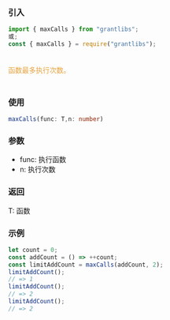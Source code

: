 ### 引入

```js
import { maxCalls } from "grantlibs";
或;
const { maxCalls } = require("grantlibs");
```

<div style="color: #E6A23C; fontSize: 18px; padding: 20px 0">
  函数最多执行次数。
</div>

### 使用

```ts
maxCalls(func: T,n: number)

```

### 参数

- func: 执行函数
- n: 执行次数

### 返回

T: 函数

### 示例

```js
let count = 0;
const addCount = () => ++count;
const limitAddCount = maxCalls(addCount, 2);
limitAddCount();
// => 1
limitAddCount();
// => 2
limitAddCount();
// => 2
```
